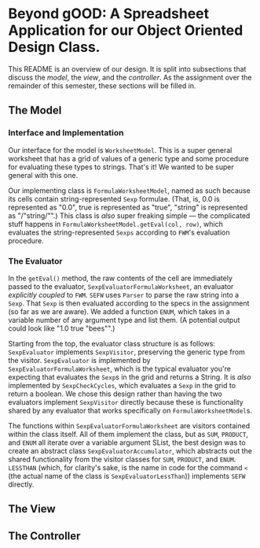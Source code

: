 # Beyond gOOD: A Spreadsheet Application for our Object Oriented Design Class. 

This README is an overview of our design. It is split into subsections that discuss the _model_, 
the _view_, and the _controller_. As the assignment over the remainder of this semester, these
sections will be filled in.

## The Model

### Interface and Implementation

Our interface for the model is `WorksheetModel`. This is a super general worksheet that has a grid
of values of a generic type and some procedure for evaluating these types to strings. That's it! We
wanted to be super general with this one.

Our implementing class is `FormulaWorksheetModel`, named as such because its cells contain 
string-represented `Sexp` formulae. (That, is, 0.0 is represented as "0.0", true is represented as
"true", "string" is represented as "/"string/"".) This class is _also_ super freaking simple — the 
complicated stuff happens in `FormulaWorksheetModel.getEval(col, row)`, which evaluates the 
string-represented `Sexps` according to `FWM`'s evaluation procedure.

### The Evaluator

In the `getEval()` method, the raw contents of the cell are immediately passed to the evaluator,
`SexpEvaluatorFormulaWorksheet`, an evaluator *explicitly coupled* to `FWM`. `SEFW` uses `Parser` to
parse the raw string into a `Sexp`. That `Sexp` is then evaluated according to the specs in the
assignment (so far as we are aware). We added a function `ENUM`, which takes in a variable number of
any argument type and list them. (A potential output could look like "1.0 true "bees"".)

Starting from the top, the evaluator class structure is as follows: `SexpEvaluator` implements
`SexpVisitor`, preserving the generic type from the visitor. `SexpEvaluator` is implemented by
`SexpEvaluatorFormulaWorksheet`, which is the typical evaluator you're expecting that evaluates the
`Sexp`s in the grid and returns a String. It is _also_ implemented by `SexpCheckCycles`, which
evaluates a `Sexp` in the grid to return a boolean. We chose this design rather than having the two
evaluators implement `SexpVisitor` directly because these is functionality shared by any evaluator
that works specifically on `FormulaWorksheetModel`s.

The functions within `SexpEvaluatorFormulaWorksheet` are visitors contained within the class itself.
All of them implement the class, but as `SUM`, `PRODUCT`, and `ENUM` all iterate over a variable 
argument SList, the best design was to create an abstract class `SexpEvaluatorAccumulator`, which 
abstracts out the shared functionality from the visitor classes for `SUM`, `PRODUCT`, and `ENUM`. 
`LESSTHAN` (which, for clarity's sake, is the name in code for the command `<` (the actual name of 
the class is `SexpEvaluatorLessThan`)) implements `SEFW` directly.

## The View

## The Controller